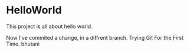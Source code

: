 # HelloWorld
This project is all about hello world.

Now I've commited a change, in a diffrent branch. 
Trying Git For the First Time.
bhutani
